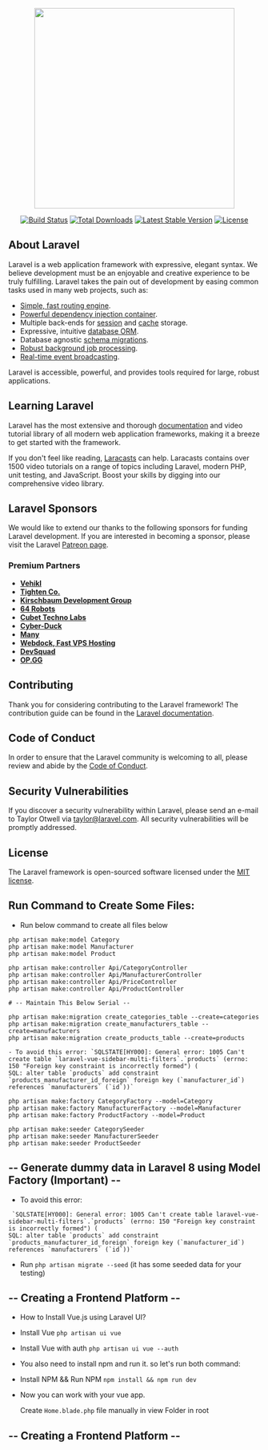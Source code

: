 <p align="center"><a href="https://laravel.com" target="_blank"><img src="https://raw.githubusercontent.com/laravel/art/master/logo-lockup/5%20SVG/2%20CMYK/1%20Full%20Color/laravel-logolockup-cmyk-red.svg" width="400"></a></p>

<p align="center">
<a href="https://travis-ci.org/laravel/framework"><img src="https://travis-ci.org/laravel/framework.svg" alt="Build Status"></a>
<a href="https://packagist.org/packages/laravel/framework"><img src="https://poser.pugx.org/laravel/framework/d/total.svg" alt="Total Downloads"></a>
<a href="https://packagist.org/packages/laravel/framework"><img src="https://poser.pugx.org/laravel/framework/v/stable.svg" alt="Latest Stable Version"></a>
<a href="https://packagist.org/packages/laravel/framework"><img src="https://poser.pugx.org/laravel/framework/license.svg" alt="License"></a>
</p>

## About Laravel

Laravel is a web application framework with expressive, elegant syntax. We believe development must be an enjoyable and creative experience to be truly fulfilling. Laravel takes the pain out of development by easing common tasks used in many web projects, such as:

- [Simple, fast routing engine](https://laravel.com/docs/routing).
- [Powerful dependency injection container](https://laravel.com/docs/container).
- Multiple back-ends for [session](https://laravel.com/docs/session) and [cache](https://laravel.com/docs/cache) storage.
- Expressive, intuitive [database ORM](https://laravel.com/docs/eloquent).
- Database agnostic [schema migrations](https://laravel.com/docs/migrations).
- [Robust background job processing](https://laravel.com/docs/queues).
- [Real-time event broadcasting](https://laravel.com/docs/broadcasting).

Laravel is accessible, powerful, and provides tools required for large, robust applications.

## Learning Laravel

Laravel has the most extensive and thorough [documentation](https://laravel.com/docs) and video tutorial library of all modern web application frameworks, making it a breeze to get started with the framework.

If you don't feel like reading, [Laracasts](https://laracasts.com) can help. Laracasts contains over 1500 video tutorials on a range of topics including Laravel, modern PHP, unit testing, and JavaScript. Boost your skills by digging into our comprehensive video library.

## Laravel Sponsors

We would like to extend our thanks to the following sponsors for funding Laravel development. If you are interested in becoming a sponsor, please visit the Laravel [Patreon page](https://patreon.com/taylorotwell).

### Premium Partners

- **[Vehikl](https://vehikl.com/)**
- **[Tighten Co.](https://tighten.co)**
- **[Kirschbaum Development Group](https://kirschbaumdevelopment.com)**
- **[64 Robots](https://64robots.com)**
- **[Cubet Techno Labs](https://cubettech.com)**
- **[Cyber-Duck](https://cyber-duck.co.uk)**
- **[Many](https://www.many.co.uk)**
- **[Webdock, Fast VPS Hosting](https://www.webdock.io/en)**
- **[DevSquad](https://devsquad.com)**
- **[OP.GG](https://op.gg)**

## Contributing

Thank you for considering contributing to the Laravel framework! The contribution guide can be found in the [Laravel documentation](https://laravel.com/docs/contributions).

## Code of Conduct

In order to ensure that the Laravel community is welcoming to all, please review and abide by the [Code of Conduct](https://laravel.com/docs/contributions#code-of-conduct).

## Security Vulnerabilities

If you discover a security vulnerability within Laravel, please send an e-mail to Taylor Otwell via [taylor@laravel.com](mailto:taylor@laravel.com). All security vulnerabilities will be promptly addressed.

## License

The Laravel framework is open-sourced software licensed under the [MIT license](https://opensource.org/licenses/MIT).


## Run Command to Create Some Files:

- Run below command to create all files below

```
php artisan make:model Category
php artisan make:model Manufacturer
php artisan make:model Product

php artisan make:controller Api/CategoryController
php artisan make:controller Api/ManufacturerController
php artisan make:controller Api/PriceController
php artisan make:controller Api/ProductController

# -- Maintain This Below Serial -- 

php artisan make:migration create_categories_table --create=categories
php artisan make:migration create_manufacturers_table --create=manufacturers
php artisan make:migration create_products_table --create=products

- To avoid this error: `SQLSTATE[HY000]: General error: 1005 Can't create table `laravel-vue-sidebar-multi-filters`.`products` (errno: 150 "Foreign key constraint is incorrectly formed") (
SQL: alter table `products` add constraint `products_manufacturer_id_foreign` foreign key (`manufacturer_id`) references `manufacturers` (`id`))`

php artisan make:factory CategoryFactory --model=Category
php artisan make:factory ManufacturerFactory --model=Manufacturer
php artisan make:factory ProductFactory --model=Product

php artisan make:seeder CategorySeeder
php artisan make:seeder ManufacturerSeeder
php artisan make:seeder ProductSeeder
``` 

## -- Generate dummy data in Laravel 8 using Model Factory (Important) -- 
- To avoid this error:
```
 `SQLSTATE[HY000]: General error: 1005 Can't create table laravel-vue-sidebar-multi-filters`.`products` (errno: 150 "Foreign key constraint is incorrectly formed") (
SQL: alter table `products` add constraint `products_manufacturer_id_foreign` foreign key (`manufacturer_id`) references `manufacturers` (`id`))`
```
- Run `php artisan migrate --seed` (it has some seeded data for your testing)


## -- Creating a Frontend Platform --
- How to Install Vue.js using Laravel UI?

- Install Vue
  `php artisan ui vue`

- Install Vue with auth
  `php artisan ui vue --auth`

- You also need to install npm and run it. so let's run both command:
- Install NPM && Run NPM
  `npm install && npm run dev`

- Now you can work with your vue app.

  Create `Home.blade.php` file manually in view Folder in root 

## -- Creating a Frontend Platform --
